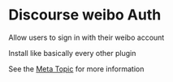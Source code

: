# Discourse weibo Auth
Allow users to sign in with their weibo account

Install like basically every other plugin

See the [Meta Topic](https://meta.discourse.org/t/discourse-weibo-auth/255511) for more information
